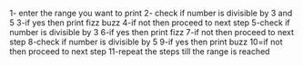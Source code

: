 1- enter the range you want to print
2- check if number is divisible by 3 and 5
3-if yes then print fizz buzz
4-if not then proceed to next step
5-check if number is divisible by 3
6-if yes then print fizz
7-if not then proceed to next step
8-check if number is divisible by 5
9-if yes then print buzz
10=if not then proceed to next step
11-repeat the steps till the range is reached
